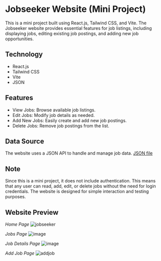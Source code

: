 # Jobseeker Website (Mini Project)
This is a mini project built using React.js, Tailwind CSS, and Vite. The Jobseeker website provides essential features for job listings, including displaying jobs, editing existing job postings, and adding new job opportunities.

## **Technology**
- React.js
- Tailwind CSS
- Vite
- JSON


## **Features**
- View Jobs: Browse available job listings.
- Edit Jobs: Modify job details as needed.
- Add New Jobs: Easily create and add new job postings.
- Delete Jobs: Remove job postings from the list.


## **Data Source**
The website uses a JSON API to handle and manage job data. [JSON file](https://github.com/rastagymnastiar27/Jobseeker/blob/main/src/jobs.json)


## **Note**
Since this is a mini project, it does not include authentication. This means that any user can read, add, edit, or delete jobs without the need for login credentials. The website is designed for simple interaction and testing purposes.


## **Website Preview**

_Home Page_
![jobseeker](https://github.com/user-attachments/assets/43de914c-a3b5-418a-a146-a581c594fd42)

_Jobs Page_
![image](https://github.com/user-attachments/assets/49e92b06-b594-4e8f-90ee-00e2a6bd5620)

_Job Details Page_
![image](https://github.com/user-attachments/assets/97e2b6d7-8a06-4b07-a9ea-0e2d3d63fad0)

_Add Job Page_
![addjob](https://github.com/user-attachments/assets/80043755-1fc4-4ae9-8c3d-635a82c3027a)
